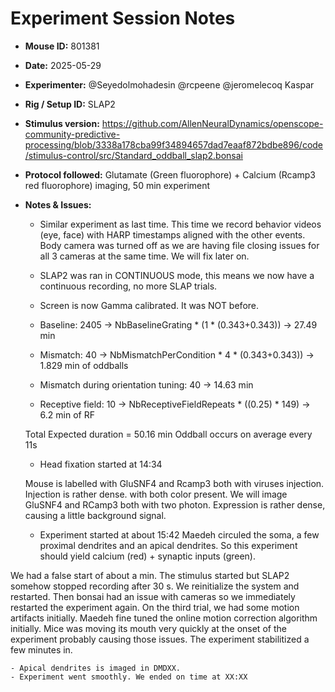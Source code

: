 # Experiment Session Notes

- **Mouse ID:** 801381
- **Date:** 2025-05-29
- **Experimenter:** @Seyedolmohadesin @rcpeene @jeromelecoq Kaspar
- **Rig / Setup ID:** SLAP2
- **Stimulus version:** https://github.com/AllenNeuralDynamics/openscope-community-predictive-processing/blob/3338a178cba99f34894657dad7eaaf872bdbe896/code/stimulus-control/src/Standard_oddball_slap2.bonsai
- **Protocol followed:** Glutamate (Green fluorophore) + Calcium (Rcamp3 red fluorophore) imaging, 50 min experiment
- **Notes & Issues:**
    - Similar experiment as last time. This time we record behavior videos (eye, face) with HARP timestamps aligned with the other events. Body camera was turned off as we are having file closing issues for all 3 cameras at the same time. We will fix later on. 
    - SLAP2 was ran in CONTINUOUS mode, this means we now have a continuous recording, no more SLAP trials.
    - Screen is now Gamma calibrated. It was NOT before.
      
    - Baseline: 2405 -> NbBaselineGrating * (1 * (0.343+0.343)) -> 27.49 min
    - Mismatch: 40 -> NbMismatchPerCondition * 4 * (0.343+0.343)) -> 1.829 min of oddballs
    - Mismatch during orientation tuning: 40 -> 14.63 min
    - Receptive field: 10 -> NbReceptiveFieldRepeats * ((0.25) * 149) -> 6.2 min of RF
    
    Total Expected duration = 50.16 min 
    Oddball occurs on average every  11s

    - Head fixation started at 14:34
 
  Mouse is labelled with GluSNF4 and Rcamp3 both with viruses injection. Injection is rather dense. with both color present. We will image GluSNF4 and RCamp3 both with two photon. Expression is rather dense, causing a little background signal. 
  
    - Experiment started at about 15:42
Maedeh circuled the soma, a few proximal dendrites and an apical dendrites. So this experiment should yield calcium (red) + synaptic inputs (green).

 We had a false start of about a min. The stimulus started but SLAP2 somehow stopped recording after 30 s. We reinitialize the system and restarted.
Then bonsai had an issue with cameras so we immediately restarted the experiment again. On the third trial, we had some motion artifacts initially. Maedeh fine tuned the online motion correction algorithm initially. Mice was moving its mouth very quickly at the onset of the experiment probably causing those issues. The experiment stabilitized a few minutes in.

    - Apical dendrites is imaged in DMDXX.
    - Experiment went smoothly. We ended on time at XX:XX

    
